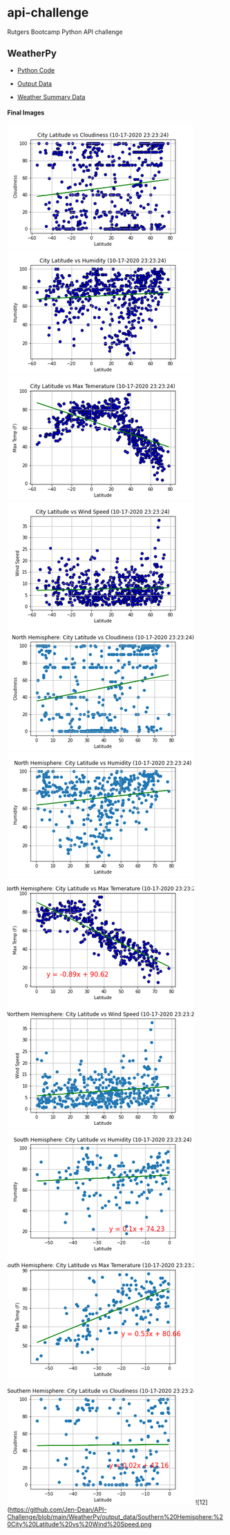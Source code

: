 # api-challenge
Rutgers Bootcamp Python API challenge

## WeatherPy
* [Python Code](https://github.com/Jen-Dean/API-Challenge/blob/main/WeatherPy/WeatherPy_FINISHED.ipynb)

* [Output Data](https://github.com/Jen-Dean/API-Challenge/tree/main/WeatherPy/output_data)

* [Weather Summary Data](https://github.com/Jen-Dean/API-Challenge/blob/main/WeatherPy/output_data/weather_summary.csv)

#### Final Images
![City Latitude vs Cloudiness](https://github.com/Jen-Dean/API-Challenge/blob/main/WeatherPy/output_data/City%20Latitude%20vs%20Cloudiness.png)
![2](https://github.com/Jen-Dean/API-Challenge/blob/main/WeatherPy/output_data/City%20Latitude%20vs%20Humidity.png)
![3](https://github.com/Jen-Dean/API-Challenge/blob/main/WeatherPy/output_data/City%20Latitude%20vs%20Max%20Temerature.png)
![4](https://github.com/Jen-Dean/API-Challenge/blob/main/WeatherPy/output_data/City%20Latitude%20vs%20Wind%20Speed.png)
![5](https://github.com/Jen-Dean/API-Challenge/blob/main/WeatherPy/output_data/North%20Hemisphere:%20City%20Latitude%20vs%20Cloudiness.png)
![6](https://github.com/Jen-Dean/API-Challenge/blob/main/WeatherPy/output_data/North%20Hemisphere:%20City%20Latitude%20vs%20Humidity.png)
![7](https://github.com/Jen-Dean/API-Challenge/blob/main/WeatherPy/output_data/North%20Hemisphere:%20City%20Latitude%20vs%20Max%20Temerature.png)
![8](https://github.com/Jen-Dean/API-Challenge/blob/main/WeatherPy/output_data/Northern%20Hemisphere:%20City%20Latitude%20vs%20Wind%20Speed.png)
![9](https://github.com/Jen-Dean/API-Challenge/blob/main/WeatherPy/output_data/South%20Hemisphere:%20City%20Latitude%20vs%20Humidity.png)
![10](https://github.com/Jen-Dean/API-Challenge/blob/main/WeatherPy/output_data/South%20Hemisphere:%20City%20Latitude%20vs%20Max%20Temerature.png)
![11](https://github.com/Jen-Dean/API-Challenge/blob/main/WeatherPy/output_data/Southern%20Hemisphere:%20City%20Latitude%20vs%20Cloudiness.png)
![12](https://github.com/Jen-Dean/API-Challenge/blob/main/WeatherPy/output_data/Southern%20Hemisphere:%20City%20Latitude%20vs%20Wind%20Speed.png
